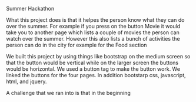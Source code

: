 Summer Hackathon

What this project does is that it helpes the person know what they can do over
the summer. For example if you press on the button Movie it would
take you to another page which lists a couple of movies the person
can watch over the summer. However this also lists a bunch of activities
the person can do in the city for example for the Food section

We built this project by using things like bootstrap on the medium 
screen so that the button would be vertical while on the larger screen the 
buttons would be horizontal. We used a button tag to make the 
button work. We linked the buttons for the four pages. In addition bootstarp
css, javascript, html, and jquery.

A challenge that we ran into is that in the beginning 